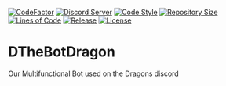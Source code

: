 [![CodeFactor](https://www.codefactor.io/repository/github/dragons-dev/dthebotdragon/badge)](https://www.codefactor.io/repository/github/dragons-dev/dthebotdragon)
[![Discord Server](https://img.shields.io/discord/578446945425555464)](https://discord.com/invite/bd8vUQd)
[![Code Style](https://img.shields.io/badge/code%20style-black-%23000)](https://shields.io)
[![Repository Size](https://img.shields.io/github/languages/code-size/Dragons-Dev/DTheBotDragon)](https://shields.io)
[![Lines of Code](https://img.shields.io/tokei/lines/github/Dragons-Dev/DTheBotDragon)](https://shields.io)
[![Release](https://img.shields.io/github/v/release/Dragons-Dev/DTheBotDragon?include_prereleases)](https://shields.io)
[![License](https://img.shields.io/github/license/Dragons-Dev/DTheBotDragon)](https://shields.io)

# DTheBotDragon
Our Multifunctional Bot used on the Dragons discord
